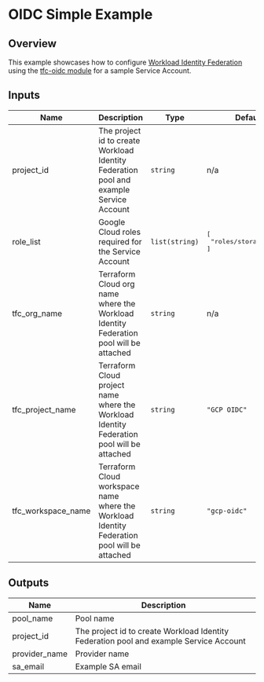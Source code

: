 # OIDC Simple Example

## Overview

This example showcases how to configure [Workload Identity Federation](https://cloud.google.com/iam/docs/workload-identity-federation) using the [tfc-oidc module](../../modules/tfc-oidc/README.md) for a sample Service Account.

<!-- BEGINNING OF PRE-COMMIT-TERRAFORM DOCS HOOK -->
## Inputs

| Name | Description | Type | Default | Required |
|------|-------------|------|---------|:--------:|
| project\_id | The project id to create Workload Identity Federation pool and example Service Account | `string` | n/a | yes |
| role\_list | Google Cloud roles required for the Service Account | `list(string)` | <pre>[<br>  "roles/storage.admin"<br>]</pre> | no |
| tfc\_org\_name | Terraform Cloud org name where the Workload Identity Federation pool will be attached | `string` | n/a | yes |
| tfc\_project\_name | Terraform Cloud project name where the Workload Identity Federation pool will be attached | `string` | `"GCP OIDC"` | no |
| tfc\_workspace\_name | Terraform Cloud workspace name where the Workload Identity Federation pool will be attached | `string` | `"gcp-oidc"` | no |

## Outputs

| Name | Description |
|------|-------------|
| pool\_name | Pool name |
| project\_id | The project id to create Workload Identity Federation pool and example Service Account |
| provider\_name | Provider name |
| sa\_email | Example SA email |

<!-- END OF PRE-COMMIT-TERRAFORM DOCS HOOK -->

